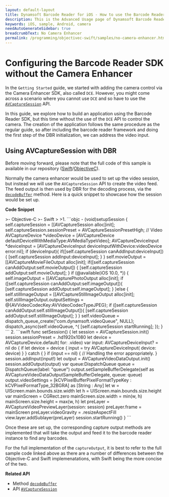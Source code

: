 ```yaml
---
layout: default-layout
title: Dynamsoft Barcode Reader for iOS - How to use the Barcode Reader without the Camera Enhancer
description: This is the Advanced Usage page of Dynamsoft Barcode Reader for iOS SDK.
keywords: iOS, sample, Android, camera
needAutoGenerateSidebar: true
breadcrumbText: No Camera Enhancer
permalink: /programming/objectivec-swift/samples/no-camera-enhancer.html
---
```


# Configuring the Barcode Reader SDK without the Camera Enhancer

In the `Getting Started` guide, we started with adding the camera control via the Camera Enhancer SDK, also called `DCE`. However, you might come across a scenario where you cannot use `DCE` and so have to use the [`AVCaptureSession`](https://developer.apple.com/documentation/avfoundation/avcapturesession) API. 

In this guide, we explore how to build an application using the Barcode Reader SDK, but this time without the use of the `DCE` API to control the camera. The creation of the application follows the same procedure as the regular guide, so after including the barcode reader framework and doing the first step of the DBR initialization, we can address the video input.

## Using AVCaptureSession with DBR

Before moving forward, please note that the full code of this sample is available in our repository ([Swift](https://github.com/Dynamsoft/barcode-reader-mobile-samples/tree/main/ios/Swift/DecodeWithAVCaptureSession)/[ObjectiveC](https://github.com/Dynamsoft/barcode-reader-mobile-samples/tree/main/ios/Objective-C/DecodeWithAVCaptureSession)). 

Normally the camera enhancer would be used to set up the video session, but instead we will use the `AVCaptureSession` API to create the video feed. The feed output is then used by DBR for the decoding process, via the [`decodeBuffer`](../api-reference/primary-decode.md#decodebuffer) method. Here is a quick snippet to showcase how the session would be set up.

**Code Snippet**

<div class="sample-code-prefix"></div>
>- Objective-C
>- Swift
>
>1. 
```objc
- (void)setupSession
{
   self.captureSession = [[AVCaptureSession alloc]init];
   self.captureSession.sessionPreset = AVCaptureSessionPresetHigh;
   // Video
   AVCaptureDevice *videoDevice = [AVCaptureDevice defaultDeviceWithMediaType:AVMediaTypeVideo];
   AVCaptureDeviceInput *deviceInput = [AVCaptureDeviceInput deviceInputWithDevice:videoDevice error:nil];
   if (deviceInput){
          if([self.captureSession canAddInput:deviceInput]) {
             [self.captureSession addInput:deviceInput];
          }
   }
   self.movieOutput = [[AVCaptureMovieFileOutput alloc]init];
   if([self.captureSession canAddOutput:self.movieOutput]) {
          [self.captureSession addOutput:self.movieOutput];
   }
   if (@available(iOS 10.0, *)) {
          self.imageOutput = [[AVCapturePhotoOutput alloc]init];
          if ([self.captureSession canAddOutput:self.imageOutput]){
             [self.captureSession addOutput:self.imageOutput];
          }
   }else {
          self.stillImageOutput = [[AVCaptureStillImageOutput alloc]init];
          self.stillImageOutput.outputSettings = @{AVVideoCodecKey:AVVideoCodecTypeJPEG};
          if ([self.captureSession canAddOutput:self.stillImageOutput]){
             [self.captureSession addOutput:self.stillImageOutput];
          }
   }
   self.videoQueue = dispatch_queue_create("com.dynamsoft.videoQueue", NULL);
   dispatch_async(self.videoQueue, ^{
          [self.captureSession startRunning];
   });
}
```
2. 
```swift
func setSession() {
   let session = AVCaptureSession.init()
   session.sessionPreset = .hd1920x1080
   let device = AVCaptureDevice.default(
          for: .video)
   var input: AVCaptureDeviceInput? = nil
   do {
          if let device = device {
             input = try AVCaptureDeviceInput(
                device: device)
          }
   } catch {
   }
   if (input == nil) {
          // Handling the error appropriately.
   }
   session.addInput(input!)
   let output = AVCaptureVideoDataOutput.init()
   session.addOutput(output)
   var queue:DispatchQueue
   queue = DispatchQueue(label: "queue")
   output.setSampleBufferDelegate(self as AVCaptureVideoDataOutputSampleBufferDelegate, queue: queue)
   output.videoSettings = [kCVPixelBufferPixelFormatTypeKey : kCVPixelFormatType_32BGRA] as [String : Any]
   let w = UIScreen.main.bounds.size.width
   let h = UIScreen.main.bounds.size.height
   var mainScreen = CGRect.zero
   mainScreen.size.width = min(w, h)
   mainScreen.size.height = max(w, h)
   let preLayer = AVCaptureVideoPreviewLayer(session: session)
   preLayer.frame = mainScreen
   preLayer.videoGravity = .resizeAspectFill
   view.layer.addSublayer(preLayer)
   session.startRunning()
}
```

Once these are set up, the corresponding capture output methods are implemented that will take the output and feed it to the barcode reader instance to find any barcodes.

For the full implementation of the `captureOutput`, it is best to refer to the full sample code linked above as there are a number of differences between the Objective-C and Swift implemenatations, with Swift being the more concise of the two.

**Related API**

- Method [`decodeBuffer`](../api-reference/primary-decode.md#decodebuffer)
- API [`AVCaptureSession`](https://developer.apple.com/documentation/avfoundation/avcapturesession)
